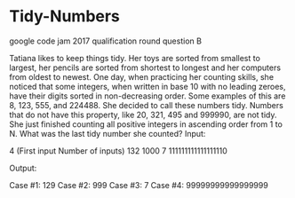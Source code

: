 
# Tidy-Numbers
google code jam 2017 qualification round question B

Tatiana likes to keep things tidy. Her toys are sorted from smallest to largest, her pencils are sorted from shortest to longest and her computers from oldest to newest. One day, when practicing her counting skills, she noticed that some integers, when written in base 10 with no leading zeroes, have their digits sorted in non-decreasing order. Some examples of this are 8, 123, 555, and 224488. She decided to call these numbers tidy. Numbers that do not have this property, like 20, 321, 495 and 999990, are not tidy. 
She just finished counting all positive integers in ascending order from 1 to N. What was the last tidy number she counted?
Input:

4 (First input Number of inputs)
132
1000
7
111111111111111110


Output:

Case #1: 129
Case #2: 999
Case #3: 7
Case #4: 99999999999999999
